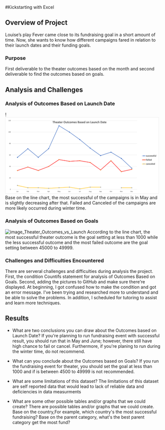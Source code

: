 #Kickstarting with Excel

## Overview of Project
Louise’s play Fever came close to its fundraising goal in a short amount of time. Now, she wants to know how different campaigns fared in relation to their launch dates and their funding goals. 

### Purpose

First deliverable to the theater outcomes based on the month and second deliverable to find the outcomes based on goals.


## Analysis and Challenges

### Analysis of Outcomes Based on Launch Date
!<img src="Resources/Theater_Outcomes_vs_Launch.png" width="500">
Base on the line chart, the most successful of the campaigns is in May and is slightly decreasing after that. 
Failed and Canceled of the campaigns are more likely occurred during winter time.

### Analysis of Outcomes Based on Goals
![image_Theater_Outcomes_vs_Launch](path/to/image_Outcomes_vs_Goals.png)
According to the line chart, the most successful theater outcome is the goal setting at less than 1000 while the less successful outcome and the most failed outcome are the goal setting between 45000 to 49999. 

### Challenges and Difficulties Encountered
There are serveral challenges and difficulties during analysis the project. First, the condition Countifs statement for analysis of Outcomes Based on Goals. Second, adding the pictures to GitHub and make sure there're displayed. At beginning, I got confused how to make the condition and got an error message. I've been trying and researched more to understand and be able to solve the problems. In addition, I scheduled for tutoring to assist and learn more techniques.


## Results

- What are two conclusions you can draw about the Outcomes based on Launch Date?
If you're planning to run fundraising event with successful result, you should run that in May and June; however, there still have high chance to fail or cancel. Furthermore, if you're planing to run during the winter time, do not recommend. 

- What can you conclude about the Outcomes based on Goals?
If you run the fundraising event for theater, you should set the goal at less than 1000 and if is between 4500 to 49999 is not recommended.


- What are some limitations of this dataset?
The limitations of this dataset are self reported data that would lead to lack of reliable data and deficiencies in data measurments

- What are some other possible tables and/or graphs that we could create?
There are possible tables and/or graphs that we could create. Base on the country,For example, which country's the most successful fundraising? Base on the parent category, what's the best parent category get the most fund?


